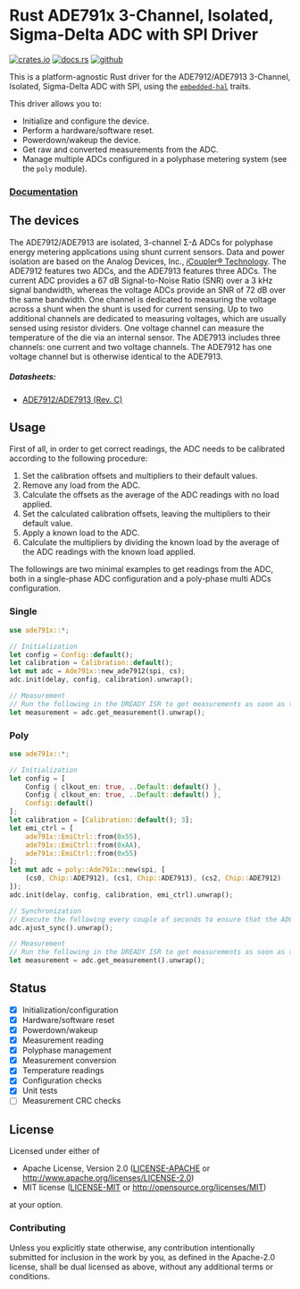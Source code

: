 # Rust ADE791x 3-Channel, Isolated, Sigma-Delta ADC with SPI Driver 

[![crates.io](https://img.shields.io/crates/v/ade791x)](https://crates.io/crates/ade791x)
[![docs.rs](https://img.shields.io/docsrs/ade791x)](https://docs.rs/ade791x)
[![github](https://img.shields.io/github/actions/workflow/status/GrepitAB/ade791x-rs/cargo.yml?branch=main)](https://github.com/GrepitAB/ade791x-rs/actions/workflows/cargo.yml)


This is a platform-agnostic Rust driver for the ADE7912/ADE7913 3-Channel, Isolated, Sigma-Delta ADC with SPI, using the [`embedded-hal`](https://github.com/rust-embedded/embedded-hal) traits.

This driver allows you to:

- Initialize and configure the device.
- Perform a hardware/software reset.
- Powerdown/wakeup the device.
- Get raw and converted measurements from the ADC.
- Manage multiple ADCs configured in a polyphase metering system (see the `poly` module).

### [Documentation](https://docs.rs/ade791x)

## The devices

The ADE7912/ADE7913 are isolated, 3-channel Σ-Δ ADCs for polyphase energy metering applications using shunt current sensors. Data and power isolation are based on the Analog Devices, Inc., [*i*Coupler® Technology](https://www.analog.com/en/products/landing-pages/001/icoupler-technology-alternative-to-optocouplers.html). The ADE7912 features two ADCs, and the ADE7913 features three ADCs. The current ADC provides a 67 dB Signal-to-Noise Ratio (SNR) over a 3 kHz signal bandwidth, whereas the voltage ADCs provide an SNR of 72 dB over the same bandwidth. One channel is dedicated to measuring the voltage across a shunt when the shunt is used for current sensing. Up to two additional channels are dedicated to measuring voltages, which are usually sensed using resistor dividers. One voltage channel can measure the temperature of the die via an internal sensor. The ADE7913 includes three channels: one current and two voltage channels. The ADE7912 has one voltage channel but is otherwise identical to the ADE7913.

##### Datasheets:

- [ADE7912/ADE7913 (Rev. C)](https://www.analog.com/media/en/technical-documentation/data-sheets/ade7912_7913.pdf)

## Usage

First of all, in order to get correct readings, the ADC needs to be calibrated according to the following procedure:

1. Set the calibration offsets and multipliers to their default values.
2. Remove any load from the ADC.
3. Calculate the offsets as the average of the ADC readings with no load applied.
4. Set the calculated calibration offsets, leaving the multipliers to their default value.
5. Apply a known load to the ADC.
6. Calculate the multipliers by dividing the known load by the average of the ADC readings with the known load applied.

The followings are two minimal examples to get readings from the ADC, both in a single-phase ADC configuration and a poly-phase multi ADCs configuration.

### Single

```rust
use ade791x::*;

// Initialization
let config = Config::default();
let calibration = Calibration::default();
let mut adc = Ade791x::new_ade7912(spi, cs);
adc.init(delay, config, calibration).unwrap();

// Measurement
// Run the following in the DREADY ISR to get measurements as soon as they are ready
let measurement = adc.get_measurement().unwrap();
```

### Poly

```rust
use ade791x::*;

// Initialization
let config = [
    Config { clkout_en: true, ..Default::default() },
    Config { clkout_en: true, ..Default::default() },
    Config::default()
];
let calibration = [Calibration::default(); 3];
let emi_ctrl = [
    ade791x::EmiCtrl::from(0x55),
    ade791x::EmiCtrl::from(0xAA),
    ade791x::EmiCtrl::from(0x55)
];
let mut adc = poly::Ade791x::new(spi, [
    (cs0, Chip::ADE7912), (cs1, Chip::ADE7913), (cs2, Chip::ADE7912)
]);
adc.init(delay, config, calibration, emi_ctrl).unwrap();

// Synchronization
// Execute the following every couple of seconds to ensure that the ADCs are always in sync
adc.ajust_sync().unwrap();

// Measurement
// Run the following in the DREADY ISR to get measurements as soon as they are ready
let measurement = adc.get_measurement().unwrap();
```

## Status

- [x] Initialization/configuration
- [x] Hardware/software reset
- [x] Powerdown/wakeup
- [x] Measurement reading
- [x] Polyphase management
- [x] Measurement conversion
- [x] Temperature readings
- [x] Configuration checks
- [x] Unit tests
- [ ] Measurement CRC checks

## License

Licensed under either of

* Apache License, Version 2.0 ([LICENSE-APACHE](LICENSE-APACHE) or http://www.apache.org/licenses/LICENSE-2.0)
* MIT license ([LICENSE-MIT](LICENSE-MIT) or http://opensource.org/licenses/MIT)

at your option.

### Contributing

Unless you explicitly state otherwise, any contribution intentionally submitted for inclusion in the work by you, as defined in the Apache-2.0 license, shall be dual licensed as above, without any additional terms or conditions.

